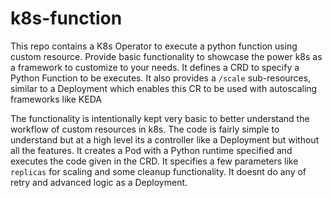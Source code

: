 # k8s-function
This repo contains a K8s Operator to execute a python function using custom resource. Provide basic functionality to showcase the power k8s as a framework to customize to your needs.
It defines a CRD to specify a Python Function to be executes. It also provides a `/scale` sub-resources, similar to a Deployment which enables this CR to be used with autoscaling frameworks like KEDA 

The functionality is intentionally kept very basic to better understand the workflow of custom resources in k8s. The code is fairly simple to understand but at a high level its a controller like a Deployment but without all the features. 
It creates a Pod with a Python runtime specified and executes the code given in the CRD. It specifies a few parameters like `replicas` for scaling and some cleanup functionality. It doesnt do any of retry and advanced logic as a Deployment.
